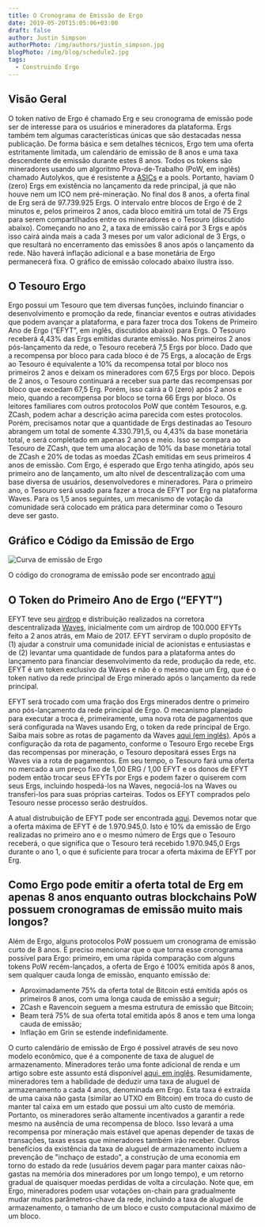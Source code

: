 ```yaml
---
title: O Cronograma de Emissão de Ergo
date: 2019-05-20T15:05:06+03:00
draft: false
author: Justin Simpson
authorPhoto: /img/authors/justin_simpson.jpg
blogPhoto: /img/blog/schedule2.jpg
tags:
  - Construindo Ergo
---
```


## Visão Geral

O token nativo de Ergo é chamado Erg e seu cronograma de emissão pode ser de interesse para os usuários e mineradores da plataforma. Ergs também tem algumas características únicas que são destacadas nessa publicação. De forma básica e sem detalhes técnicos, Ergo tem uma oferta estritamente limitada, um calendário de emissão de 8 anos e uma taxa descendente de emissão durante estes 8 anos. Todos os tokens são mineradores usando um algoritmo Prova-de-Trabalho (PoW, em inglês) chamado Autolykos, que é resistente a [ASICs](https://pt.wikipedia.org/wiki/Circuito_integrado_de_aplica%C3%A7%C3%A3o_especifica) e a pools. Portanto, haviam 0 (zero) Ergs em existência no lançamento da rede principal, já que não houve nem um ICO nem pré-mineração. No final dos 8 anos, a oferta final de Erg será de 97.739.925 Ergs. O intervalo entre blocos de Ergo é de 2 minutos e, pelos primeiros 2 anos, cada bloco emitirá um total de 75 Ergs para serem compartilhados entre os mineradores e o Tesouro (discutido abaixo). Começando no ano 2, a taxa de emissão cairá por 3 Ergs e após isso cairá ainda mais a cada 3 meses por um valor adicional de 3 Ergs, o que resultará no encerramento das emissões 8 anos após o lançamento da rede. Não haverá inflação adicional e a base monetária de Ergo permanecerá fixa. O gráfico de emissão colocado abaixo ilustra isso. 

## O Tesouro Ergo

Ergo possui um Tesouro que tem diversas funções, incluindo financiar o desenvolvimento e promoção da rede, financiar eventos e outras atividades que podem avançar a plataforma, e para fazer troca dos Tokens de Primeiro Ano de Ergo (“EFYT”, em inglês, discutidos abaixo) para Ergs. O Tesouro receberá 4,43% das Ergs emitidas durante emissão. Nos primeiros 2 anos pós-lançamento da rede, o Tesouro receberá 7,5 Ergs por bloco. Dado que a recompensa por bloco para cada bloco é de 75 Ergs, a alocação de Ergs ao Tesouro é equivalente a 10% da recompensa total por bloco nos primeiros 2 anos e deixam os mineradores com 67,5 Ergs por bloco. Depois de 2 anos, o Tesouro continuará a receber sua parte das recompensas por bloco que excedam 67,5 Erg. Porém, isso cairá a 0 (zero) após 2 anos e meio, quando a recompensa por bloco se torna 66 Ergs por bloco. Os leitores familiares com outros protocolos PoW que contém Tesouros, e.g. ZCash, podem achar a descrição acima parecida com estes protocolos. Porém, precisamos notar que a quantidade de Ergs destinadas ao Tesouro abrangem um total de somente 4.330.791,5, ou 4,43%  da base monetária total, e será completado em apenas 2 anos e meio. Isso se compara ao Tesouro de ZCash, que tem uma alocação de 10% da base monetária total de ZCash e 20% de todas as moedas ZCash emitidas em seus primeiros 4 anos de emissão. Com Ergo, é esperado que Ergo tenha atingido, após seu primeiro ano de lançamento, um alto nível de descentralização com uma base diversa de usuários, desenvolvedores e mineradores. Para o primeiro ano, o Tesouro será usado para fazer a troca de EFYT por Erg na plataforma Waves. Para os 1,5 anos seguintes, um mecanismo de votação da comunidade será colocado em prática para determinar como o Tesouro deve ser gasto. 

## Gráfico e Código da Emissão de Ergo

![Curva de emissão de Ergo](/img/blog/emission_curve.png)

O código do cronograma de emissão pode ser encontrado [aqui](https://github.com/ergoplatform/ergo/blob/e6086e23ecd45f1e01a3e4c0344f003cec1a5b11/src/test/scala/org/ergoplatform/mining/ErgoMinerPropSpec.scala#L24)

## O Token do Primeiro Ano de Ergo (“EFYT”)

EFYT teve seu [airdrop](https://en.wikipedia.org/wiki/Airdrop_(cryptocurrency)) e distribuição realizados na corretora descentralizada [Waves](https://wavesplatform.com/), inicialmente com um airdrop de 100.000 EFYTs feito a 2 anos atrás, em Maio de 2017. EFYT serviram o duplo propósito de (1) ajudar a construir uma comunidade inicial de acionistas e entusiastas e de (2) levantar uma quantidade de fundos para a plataforma antes do lançamento para financiar desenvolvimento da rede, produção da rede, etc. EFYT é um token exclusivo da Waves e não é o mesmo que um Erg, que é o token nativo da rede principal de Ergo minerado após o lançamento da rede principal.

EFYT será trocado com uma fração dos Ergs minerados dentre o primeiro ano pós-lançamento da rede principal de Ergo. O mecanismo planejado para executar a troca é, primeiramente, uma nova rota de pagamentos que será configurada na Waves usando Erg, o token da rede principal de Ergo. Saiba mais sobre as rotas de pagamento da Waves [aqui (em inglês)](https://blog.wavesplatform.com/waves-launches-cryptocurrency-payment-gateway-framework-d37c1bb2fe1b). Após a configuração da rota de pagamento, conforme o Tesouro Ergo recebe Ergs das recompensas por mineração, o Tesouro depositará esses Ergs na Waves via a rota de pagamentos. Em seu tempo, o Tesouro fará uma oferta no mercado a um preço fixo de 1,00 ERG / 1,00 EFYT e os donos de EFYT podem então trocar seus EFYTs por Ergs e podem fazer o quiserem com seus Ergs, incluindo hospedá-los na Waves, negociá-los na Waves ou transferi-los para suas próprias carteiras. Todos os EFYT comprados pelo Tesouro nesse processo serão destruídos.

A atual distrubuição de EFYT pode ser encontrada [aqui](http://dev.pywaves.org/assets/725Yv9oceWsB4GsYwyy4A52kEwyVrL5avubkeChSnL46). Devemos notar que a oferta máxima de EFYT é de 1.970.945,0. Isto é 10% da emissão de Ergo realizadas no primeiro ano e o mesmo número de Ergs que o Tesouro receberá, o que significa que o Tesouro terá recebido 1.970.945,0 Ergs durante o ano 1, o que é suficiente para trocar a oferta máxima de EFYT por Erg.

## Como Ergo pode emitir a oferta total de Erg em apenas 8 anos enquanto outras blockchains PoW possuem cronogramas de emissão muito mais longos?

Além de Ergo, alguns protocolos PoW possuem um cronograma de emissão curto de 8 anos. É preciso mencionar que o que torna esse cronograma possível para Ergo: primeiro, em uma rápida comparação com alguns tokens PoW recém-lançados, a oferta de Ergo é 100% emitida após 8 anos, sem qualquer cauda longa de emissão, enquanto emissão de:

* Aproximadamente 75% da oferta total de Bitcoin está emitida após os primeiros 8 anos, com uma longa cauda de emissão a seguir;
* ZCash e Ravencoin seguem a mesma estrutura de emissão que Bitcoin;
* Beam terá 75% de sua oferta total emitida após 8 anos e tem uma longa cauda de emissão;
* Inflação em Grin se estende indefinidamente.

O curto calendário de emissão de Ergo é possível através de seu novo modelo econômico, que é a componente de taxa de aluguel de armazenamento. Mineradores terão uma fonte adicional de renda e um artigo sobre este assunto está disponível [aqui, em inglês](https://fc18.ifca.ai/bitcoin/papers/bitcoin18-final18.pdf). Resumidamente, mineradores tem a habilidade de deduzir uma taxa de aluguel de armazenamento a cada 4 anos, denominada em Ergo. Esta taxa é extraída de uma caixa não gasta (similar ao UTXO em Bitcoin) em troca do custo de manter tal caixa em um estado que possui um alto custo de memória. Portanto, os mineradores serão altamente incentivados a garantir a rede mesmo na ausência de uma recompensa de bloco. Isso levará a uma recompensa por mineração mais estável que apenas depender de taxas de transações, taxas essas que mineradores também irão receber. Outros benefícios da existência da taxa de aluguel de armazenamento incluem a prevenção de "inchaço de estado", a construção de uma economia em torno do estado da rede (usuários devem pagar para manter caixas não-gastas na memória dos mineradores por um longo tempo), e um retorno gradual de quaisquer moedas perdidas de volta a circulação. Note que, em Ergo, mineradores podem usar votações on-chain para gradualmente mudar muitos parâmetros-chave da rede, incluindo a taxa de aluguel de armazenamento, o tamanho de um bloco e custo computacional máximo de um bloco.
